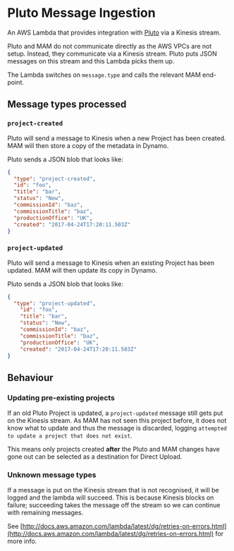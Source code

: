 # Pluto Message Ingestion

An AWS Lambda that provides integration with [Pluto](https://github.com/guardian/pluto) via a Kinesis stream.

Pluto and MAM do not communicate directly as the AWS VPCs are not setup. Instead, they communicate via a Kinesis stream. 
Pluto puts JSON messages on this stream and this Lambda picks them up.

The Lambda switches on `message.type` and calls the relevant MAM end-point.

## Message types processed

### `project-created`
Pluto will send a message to Kinesis when a new Project has been created. MAM will then store a copy of the metadata in Dynamo.

Pluto sends a JSON blob that looks like:

```json
{
  "type": "project-created",
  "id": "foo",
  "title": "bar",
  "status": "New",
  "commissionId": "baz",
  "commissionTitle": "baz",
  "productionOffice": "UK",
  "created": "2017-04-24T17:20:11.503Z"
}
```

### `project-updated`
Pluto will send a message to Kinesis when an existing Project has been updated. MAM will then update its copy in Dynamo.

Pluto sends a JSON blob that looks like:

```json
{
  "type": "project-updated",
    "id": "foo",
    "title": "bar",
    "status": "New",
    "commissionId": "baz",
    "commissionTitle": "baz",
    "productionOffice": "UK",
    "created": "2017-04-24T17:20:11.503Z"
}
```

## Behaviour

### Updating pre-existing projects
If an old Pluto Project is updated, a `project-updated` message still gets put on the Kinesis stream.
As MAM has not seen this project before, it does not know what to update and thus the message is discarded, 
logging `attempted to update a project that does not exist`.

This means only projects created **after** the Pluto and MAM changes have gone out can be selected as a destination 
for Direct Upload. 

### Unknown message types
If a message is put on the Kinesis stream that is not recognised, it will be logged and the lambda will succeed.
This is because Kinesis blocks on failure; succeeding takes the message off the stream so we can continue with 
remaining messages.

See [http://docs.aws.amazon.com/lambda/latest/dg/retries-on-errors.html](http://docs.aws.amazon.com/lambda/latest/dg/retries-on-errors.html) for more info.

